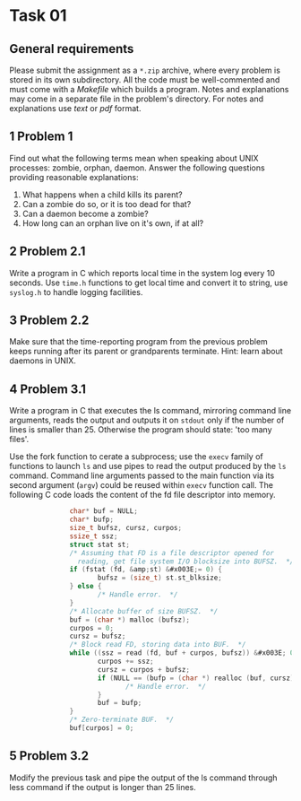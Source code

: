 # Task 01

## General requirements

Please submit the assignment as a `*.zip` archive, where every problem is stored in
its own subdirectory.  All the code must be well-commented and must come with a
_Makefile_ which builds a program. Notes and explanations may come in a separate file
in the problem's directory. For notes and explanations use _text_ or _pdf_ format.

## 1  Problem 1
Find out what the following terms mean when speaking about UNIX processes: zombie,
orphan, daemon. Answer the following questions providing reasonable explanations:
  1. What happens when a child kills its parent?
  2. Can a zombie do so, or it is too dead for that?
  3. Can a daemon become a zombie?
  4. How long can an orphan live on it's own, if at all?
        
        
## 2  Problem 2.1
Write a program in C which reports local time in the system log every 10 seconds.
Use `time.h` functions to get local time and convert it to string, use `syslog.h` to
handle logging facilities.
        
        
## 3  Problem 2.2
Make sure that the time-reporting program from the previous problem keeps running
after its parent or grandparents terminate. Hint: learn about daemons in UNIX.
        
        
## 4  Problem 3.1
Write a program in C that executes the ls command, mirroring command line arguments,
reads the output and outputs it on `stdout` only if the number of lines is smaller
than 25. Otherwise the program should state: 'too many files'.
         
Use the fork function to cerate a subprocess; use the `execv` family of functions to
launch `ls` and use pipes to read the output produced by the `ls` command. Command
line arguments passed to the main function via its second argument (`argv`) could be
reused within `execv` function call.  The following C code loads the content of the fd
file descriptor into memory.

```c
               char* buf = NULL;
               char* bufp;
               size_t bufsz, cursz, curpos;
               ssize_t ssz;
               struct stat st;
               /* Assuming that FD is a file descriptor opened for
                 reading, get file system I/O blocksize into BUFSZ.  */
               if (fstat (fd, &amp;st) &#x003E;= 0) {
                      bufsz = (size_t) st.st_blksize;
               } else {
                      /* Handle error.  */
               }
               /* Allocate buffer of size BUFSZ.  */
               buf = (char *) malloc (bufsz);
               curpos = 0;
               cursz = bufsz;
               /* Block read FD, storing data into BUF.  */
               while ((ssz = read (fd, buf + curpos, bufsz)) &#x003E; 0) {
                      curpos += ssz;
                      cursz = curpos + bufsz;
                      if (NULL == (bufp = (char *) realloc (buf, cursz))) {
                             /* Handle error.  */
                      }
                      buf = bufp;
               }
               /* Zero-terminate BUF.  */
               buf[curpos] = 0;
```
## 5  Problem 3.2
Modify the previous task and pipe the output of the ls command through less command
if the output is longer than 25 lines.


